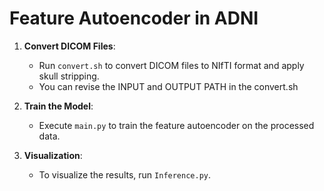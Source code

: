 # Feature Autoencoder in ADNI

1. **Convert DICOM Files**:
   - Run `convert.sh` to convert DICOM files to NIfTI format and apply skull stripping.
   - You can revise the INPUT and OUTPUT PATH in the convert.sh

2. **Train the Model**:
   - Execute `main.py` to train the feature autoencoder on the processed data.

3. **Visualization**:
   - To visualize the results, run `Inference.py`.
